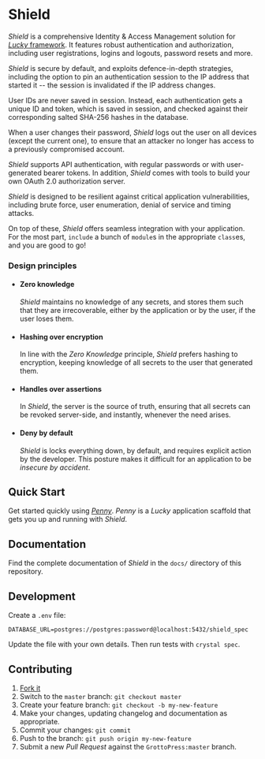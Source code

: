 # Shield

*Shield* is a comprehensive Identity & Access Management solution for [*Lucky* framework](https://luckyframework.org). It features robust authentication and authorization, including user registrations, logins and logouts, password resets and more.

*Shield* is secure by default, and exploits defence-in-depth strategies, including the option to pin an authentication session to the IP address that started it -- the session is invalidated if the IP address changes.

User IDs are never saved in session. Instead, each authentication gets a unique ID and token, which is saved in session, and checked against their corresponding salted SHA-256 hashes in the database.

When a user changes their password, *Shield* logs out the user on all devices (except the current one), to ensure that an attacker no longer has access to a previously compromised account.

*Shield* supports API authentication, with regular passwords or with user-generated bearer tokens. In addition, *Shield* comes with tools to build your own OAuth 2.0 authorization server.

*Shield* is designed to be resilient against critical application vulnerabilities, including brute force, user enumeration, denial of service and timing attacks.

On top of these, *Shield* offers seamless integration with your application. For the most part, `include` a bunch of `module`s in the appropriate `class`es, and you are good to go!

### Design principles

- #### Zero knowledge

  *Shield* maintains no knowledge of any secrets, and stores them such that they are irrecoverable, either by the application or by the user, if the user loses them.

- #### Hashing over encryption

  In line with the *Zero Knowledge* principle, *Shield* prefers hashing to encryption, keeping knowledge of all secrets to the user that generated them.

- #### Handles over assertions

  In *Shield*, the server is the source of truth, ensuring that all secrets can be revoked server-side, and instantly, whenever the need arises.

- #### Deny by default

  *Shield* is locks everything down, by default, and requires explicit action by the developer. This posture makes it difficult for an application to be *insecure by accident*.

## Quick Start

Get started quickly using [*Penny*](https://github.com/GrottoPress/penny). *Penny* is a *Lucky* application scaffold that gets you up and running with *Shield*.

## Documentation

Find the complete documentation of *Shield* in the `docs/` directory of this repository.

## Development

Create a `.env` file:

```env
DATABASE_URL=postgres://postgres:password@localhost:5432/shield_spec
```

Update the file with your own details. Then run tests with `crystal spec`.

## Contributing

1. [Fork it](https://github.com/GrottoPress/shield/fork)
1. Switch to the `master` branch: `git checkout master`
1. Create your feature branch: `git checkout -b my-new-feature`
1. Make your changes, updating changelog and documentation as appropriate.
1. Commit your changes: `git commit`
1. Push to the branch: `git push origin my-new-feature`
1. Submit a new *Pull Request* against the `GrottoPress:master` branch.
